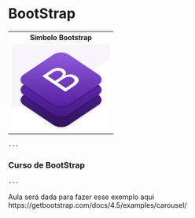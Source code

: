 # BootStrap
   <table style="width:100%">
  <tr>
    <th>Símbolo Bootstrap</th>
  </tr>
  <tr>
    <td><img src="https://github.com/adalbertobrant/digitalinnovationOne/blob/master/html5_CSS3/bootstrap/Bootstrap.png" width="200"  alt="Bootstrap"></td>
  </tr>
  
</table> 
    
    ---
        
<h3> Curso de BootStrap </h3>
    
    ---
    
   <p> Aula será dada para fazer esse exemplo aqui https://getbootstrap.com/docs/4.5/examples/carousel/</p>

